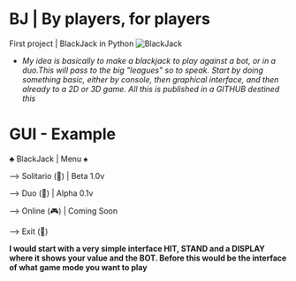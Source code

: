 # BJ | By players, for players
First project | BlackJack in Python
![BlackJack](https://user-images.githubusercontent.com/77803165/204412089-b2517244-cc76-4b93-9119-1665b973141b.png)

- *My idea is basically to make a blackjack to play against a bot, or in a duo.This will pass to the big "leagues" so to speak. Start by doing something basic, either by console, then graphical interface, and then already to a 2D or 3D game. All this is published in a GITHUB destined this*

# GUI - Example

♣ BlackJack | Menu ♠

--> Solitario (🤖) | Beta 1.0v

--> Duo (👫) | Alpha 0.1v

--> Online (🎮) | Coming Soon

--> Exit (💨)

**I would start with a very simple interface HIT, STAND and a DISPLAY where it shows your value
and the BOT. Before this would be the interface of what game mode you want to play**
